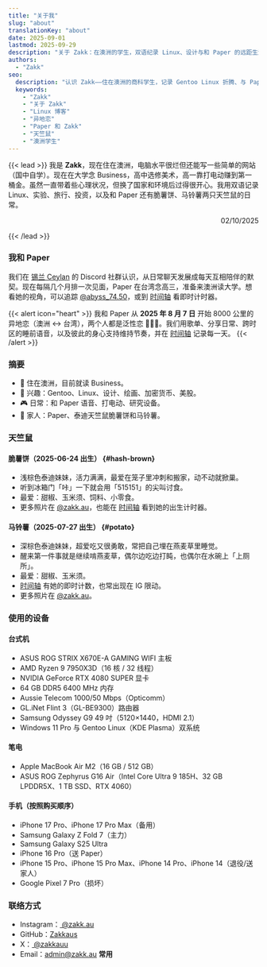 ```yaml
---
title: "关于我"
slug: "about"
translationKey: "about"
date: 2025-09-01
lastmod: 2025-09-29
description: "关于 Zakk：在澳洲的学生，双语纪录 Linux、设计与和 Paper 的远距生活。"
authors:
  - "Zakk"
seo:
  description: "认识 Zakk——住在澳洲的商科学生，记录 Gentoo Linux 折腾、与 Paper的异地恋，以及脆薯饼和马铃薯两只天竺鼠的日常。"
  keywords:
    - "Zakk"
    - "关于 Zakk"
    - "Linux 博客"
    - "异地恋"
    - "Paper 和 Zakk"
    - "天竺鼠"
    - "澳洲学生"
---
```


{{< lead >}}
我是 **Zakk**，现在住在澳洲，电脑水平很烂但还能写一些简单的网站（国中自学）。现在在大学念 Business，高中选修美术，高一靠打电动赚到第一桶金。虽然一直带着些心理状况，但换了国家和环境后过得很开心。我用双语记录 Linux、实验、旅行、投资，以及和 Paper 还有脆薯饼、马铃薯两只天竺鼠的日常。
<p style="text-align:right;">02/10/2025</p>

{{< /lead >}}

### 我和 Paper
我们在 [锡兰 Ceylan](https://www.youtube.com/@xilanceylan) 的 Discord 社群认识，从日常聊天发展成每天互相陪伴的默契。现在每隔几个月排一次见面，Paper 在台湾念高三，准备来澳洲读大学。想看她的视角，可以追踪 [@abyss_74.50](https://www.instagram.com/abyss_74.50/)，或到 [时间轴](/zh-cn/timeline/#couple) 看即时计时器。

{{< alert icon="heart" >}}
我和 Paper 从 **2025 年 8 月 7 日** 开始 8000 公里的异地恋（澳洲 ↔ 台湾），两个人都是泛性恋 🩷💛🩵。我们用歌单、分享日常、跨时区的睡前语音，以及彼此的身心支持维持节奏，并在 [时间轴](/zh-cn/timeline/#couple) 记录每一天。
{{< /alert >}}

### 摘要
- 📍 住在澳洲，目前就读 Business。
- 🧠 兴趣：Gentoo、Linux、设计、绘画、加密货币、美股。
- 🎮 日常：和 Paper 语音、打电动、研究设备。
- 🐹 家人：Paper、泰迪天竺鼠脆薯饼和马铃薯。

### 天竺鼠
#### 脆薯饼（2025-06-24 出生） {#hash-brown}
- 浅棕色泰迪妹妹，活力满满，最爱在笼子里冲刺和搬家，动不动就掀巢。
- 听到冰箱门「咔」一下就会用「515151」的尖叫讨食。
- 最爱：甜椒、玉米须、饲料、小零食。
- 更多照片在 [@zakk.au](https://www.instagram.com/zakk.au/)，也能在 [时间轴](/zh-cn/timeline/#hash-brown) 看到她的出生计时器。

#### 马铃薯（2025-07-27 出生） {#potato}
- 深棕色泰迪妹妹，超爱吃又很勇敢，常把自己埋在燕麦草里睡觉。
- 醒来第一件事就是继续啃燕麦草，偶尔边吃边打盹，也偶尔在水碗上「上厕所」。
- 最爱：甜椒、玉米须。
- [时间轴](/zh-cn/timeline/#potato) 有她的即时计数，也常出现在 IG 限动。
- 更多照片在 [@zakk.au](https://www.instagram.com/zakk.au/)。

### 使用的设备
#### 台式机
- ASUS ROG STRIX X670E-A GAMING WIFI 主板
- AMD Ryzen 9 7950X3D（16 核 / 32 线程）
- NVIDIA GeForce RTX 4080 SUPER 显卡
- 64 GB DDR5 6400 MHz 内存
- Aussie Telecom 1000/50 Mbps（Opticomm）
- GL.iNet Flint 3（GL-BE9300）路由器
- Samsung Odyssey G9 49 吋（5120×1440，HDMI 2.1）
- Windows 11 Pro 与 Gentoo Linux（KDE Plasma）双系统

#### 笔电
- Apple MacBook Air M2（16 GB / 512 GB）
- ASUS ROG Zephyrus G16 Air（Intel Core Ultra 9 185H、32 GB LPDDR5X、1 TB SSD、RTX 4060）

#### 手机（按照购买顺序）
- iPhone 17 Pro、iPhone 17 Pro Max（备用）
- Samsung Galaxy Z Fold 7（主力）
- Samsung Galaxy S25 Ultra
- iPhone 16 Pro（送 Paper）
- iPhone 15 Pro、iPhone 15 Pro Max、iPhone 14 Pro、iPhone 14（退役/送家人）
- Google Pixel 7 Pro（损坏）

### 联络方式
- Instagram：[ @zakk.au ](https://www.instagram.com/zakk.au/)
- GitHub：[Zakkaus](https://github.com/Zakkaus)
- X：[ @zakkauu ](https://x.com/zakkauu)
- Email：[admin@zakk.au](mailto:admin@zakk.au) **常用**
